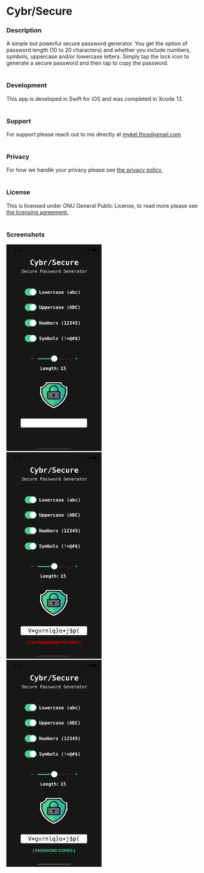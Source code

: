 # Cybr/Secure


### Description
A simple but powerful secure password generator. You get the option of password length (10 to 20 characters) and whether you include numbers, symbols, uppercase and/or lowercase letters. Simply tap the lock icon to generate a secure password and then tap to copy the password. 
<br/><br/>
### Development
This app is developed in Swift for iOS and was completed in Xcode 13.
<br/><br/>
### Support
For support please reach out to me directly at mykel.thos@gmail.com
<br/><br/>
### Privacy
For how we handle your privacy please see <a href="https://github.com/MThos/CybrSecure/blob/main/PRIVACY">the privacy policy.</a>
<br/><br/>
### License
This is licensed under GNU General Public License, to read more please see <a href="https://github.com/MThos/CybrSecure/blob/main/LICENSE">the licensing agreement.</a>
<br/><br/>
### Screenshots
<p float="left">
  <img src="https://github.com/MThos/CybrSecure/blob/main/Screenshot-1.png" width="250">&nbsp;&nbsp;
  <img src="https://github.com/MThos/CybrSecure/blob/main/Screenshot-2.png" width="250">&nbsp;&nbsp;
  <img src="https://github.com/MThos/CybrSecure/blob/main/Screenshot-3.png" width="250">
</p>
